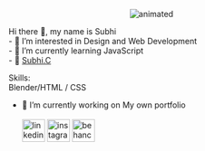 <p align="center">
    <img src="https://media3.giphy.com/media/brsEO1JayBVja/giphy.gif?cid=ecf05e47o9qslttz93qdjhsvpd27f4qnosxsh38ymrxj8sdb&rid=giphy.gif&ct=g" alt="animated" />
    </p>
Hi there 👋, my name is Subhi</br>
- 👀 I’m interested in Design and Web Development</br>
- 🌱 I’m currently learning JavaScript</br>
- 🔭 <a href="https://subhi-c.github.io/Portfolio/">Subhi.C </a></br>

Skills:</br>
Blender/HTML / CSS </br>
- 🔭 I’m currently working on My own portfolio</br></br>
[<img src='https://cdn.jsdelivr.net/npm/simple-icons@3.0.1/icons/linkedin.svg' alt='linkedin'  height='40'>](https://www.linkedin.com/in/subhiksha-c-ab1a991b2/)  [<img src='https://cdn.jsdelivr.net/npm/simple-icons@3.0.1/icons/instagram.svg' alt='instagram' height='40'>](https://www.instagram.com/_itssubhihere_/)   [<img src='https://cdn.jsdelivr.net/npm/simple-icons@3.0.1/icons/behance.svg' alt='behance' height='40'>](https://www.behance.net/subhic)
<!---
Subhi-c/Subhi-c is a ✨ special ✨ repository because its `README.md` (this file) appears on your GitHub profile.
You can click the Preview link to take a look at your changes.
--->
